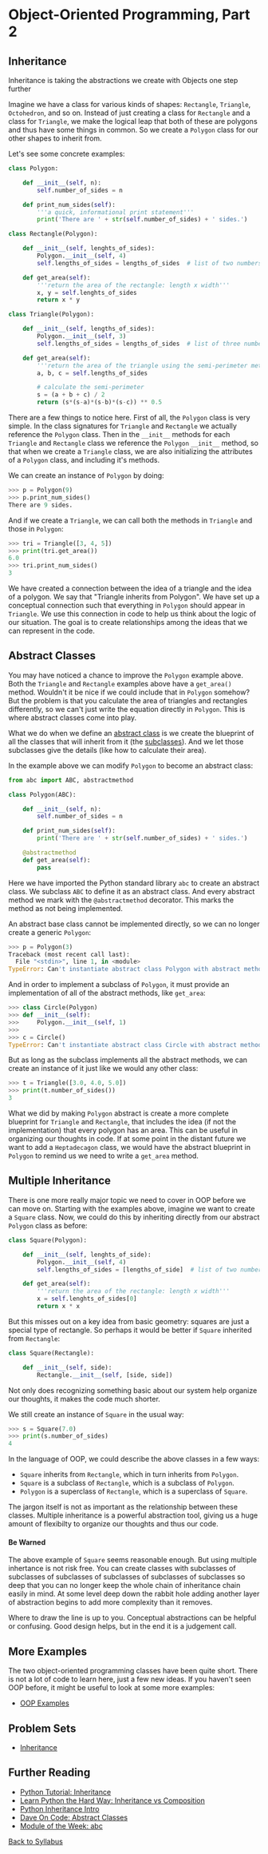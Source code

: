 # Object-Oriented Programming, Part 2

## Inheritance

Inheritance is taking the abstractions we create with Objects one step further

Imagine we have a class for various kinds of shapes: `Rectangle`, `Triangle`, `Octohedron`, and so on. Instead of just creating a class for `Rectangle` and a class for `Triangle`, we make the logical leap that both of these are polygons and thus have some things in common. So we create a `Polygon` class for our other shapes to inherit from.

Let's see some concrete examples:

```python
class Polygon:

    def __init__(self, n):
        self.number_of_sides = n

    def print_num_sides(self):
        '''a quick, informational print statement'''
        print('There are ' + str(self.number_of_sides) + ' sides.')

class Rectangle(Polygon):

    def __init__(self, lenghts_of_sides):
        Polygon.__init__(self, 4)
        self.lengths_of_sides = lengths_of_sides  # list of two numbers

    def get_area(self):
        '''return the area of the rectangle: length x width'''
        x, y = self.lenghts_of_sides
        return x * y

class Triangle(Polygon):

    def __init__(self, lengths_of_sides):
        Polygon.__init__(self, 3)
        self.lengths_of_sides = lengths_of_sides  # list of three numbers

    def get_area(self):
        '''return the area of the triangle using the semi-perimeter method'''
        a, b, c = self.lengths_of_sides

        # calculate the semi-perimeter
        s = (a + b + c) / 2
        return (s*(s-a)*(s-b)*(s-c)) ** 0.5
```

There are a few things to notice here. First of all, the `Polygon` class is very simple. In the class signatures for `Triangle` and `Rectangle` we actually reference the `Polygon` class. Then in the `__init__` methods for each `Triangle` and `Rectangle` class we reference the `Polygon` `__init__` method, so that when we create a `Triangle` class, we are also initializing the attributes of a `Polygon` class, and including it's methods.

We can create an instance of `Polygon` by doing:

```python
>>> p = Polygon(9)
>>> p.print_num_sides()
There are 9 sides.
```

And if we create a `Triangle`, we can call both the methods in `Triangle` and those in `Polygon`:

```python
>>> tri = Triangle([3, 4, 5])
>>> print(tri.get_area())
6.0
>>> tri.print_num_sides()
3
```

We have created a connection between the idea of a triangle and the idea of a polygon. We say that "Triangle inherits from Polygon". We have set up a conceptual connection such that everything in `Polygon` should appear in `Triangle`. We use this connection in code to help us think about the logic of our situation. The goal is to create relationships among the ideas that we can represent in the code.

## Abstract Classes

You may have noticed a chance to improve the `Polygon` example above. Both the `Triangle` and `Rectangle` examples above have a `get_area()` method. Wouldn't it be nice if we could include that in `Polygon` somehow? But the problem is that you calculate the area of triangles and rectangles differently, so we can't just write the equation directly in `Polygon`. This is where abstract classes come into play.

What we do when we define an [abstract class](https://en.wikipedia.org/wiki/Class_%28computer_programming%29#Abstract_and_concrete) is we create the blueprint of all the classes that will inherit from it (the [subclasses](http://en.wikipedia.org/wiki/Inheritance_%28object-oriented_programming%29#Subclasses_and_superclasses)). And we let those subclasses give the details (like how to calculate their area).

In the example above we can modify `Polygon` to become an abstract class:

```python
from abc import ABC, abstractmethod

class Polygon(ABC):

    def __init__(self, n):
        self.number_of_sides = n

    def print_num_sides(self):
        print('There are ' + str(self.number_of_sides) + ' sides.')

    @abstractmethod
    def get_area(self):
        pass
```

Here we have imported the Python standard library `abc` to create an abstract class. We subclass `ABC` to define it as an abstract class. And every abstract method we mark with the `@abstractmethod` decorator. This marks the method as not being implemented.

An abstract base class cannot be implemented directly, so we can no longer create a generic `Polygon`:

```python
>>> p = Polygon(3)
Traceback (most recent call last):
  File "<stdin>", line 1, in <module>
TypeError: Can't instantiate abstract class Polygon with abstract methods get_area
```

And in order to implement a subclass of `Polygon`, it must provide an implementation of all of the abstract methods, like `get_area`:

```python
>>> class Circle(Polygon)
>>> def __init__(self):
>>>     Polygon.__init__(self, 1)
>>> 
>>> c = Circle()
TypeError: Can't instantiate abstract class Circle with abstract methods get_area
```

But as long as the subclass implements all the abstract methods, we can create an instance of it just like we would any other class:

```python
>>> t = Triangle([3.0, 4.0, 5.0])
>>> print(t.number_of_sides())
3
```

What we did by making `Polygon` abstract is create a more complete blueprint for `Triangle` and `Rectangle`, that includes the idea (if not the implementation) that every polygon has an area. This can be useful in organizing our thoughts in code. If at some point in the distant future we want to add a `Heptadecagon` class, we would have the abstract blueprint in `Polygon` to remind us we need to write a `get_area` method.


## Multiple Inheritance

There is one more really major topic we need to cover in OOP before we can move on. Starting with the examples above, imagine we want to create a `Square` class. Now, we could do this by inheriting directly from our abstract `Polygon` class as before:

```python
class Square(Polygon):

    def __init__(self, lenghts_of_side):
        Polygon.__init__(self, 4)
        self.lengths_of_sides = [lengths_of_side]  # list of two numbers

    def get_area(self):
        '''return the area of the rectangle: length x width'''
        x = self.lenghts_of_sides[0]
        return x * x
```

But this misses out on a key idea from basic geometry: squares are just a special type of rectangle. So perhaps it would be better if `Square` inherited from `Rectangle`:

```python
class Square(Rectangle):

    def __init__(self, side):
        Rectangle.__init__(self, [side, side])
```

Not only does recognizing something basic about our system help organize our thoughts, it makes the code much shorter.

We still create an instance of `Square` in the usual way:

```python
>>> s = Square(7.0)
>>> print(s.number_of_sides)
4
```

In the language of OOP, we could describe the above classes in a few ways:

 * `Square` inherits from `Rectangle`, which in turn inherits from `Polygon`.
 * `Square` is a subclass of `Rectangle`, which is a subclass of `Polygon`.
 * `Polygon` is a superclass of `Rectangle`, which is a superclass of `Square`.

The jargon itself is not as important as the relationship between these classes. Multiple inheritance is a powerful abstraction tool, giving us a huge amount of flexibilty to organize our thoughts and thus our code.


#### Be Warned

The above example of `Square` seems reasonable enough. But using multiple inhertance is not risk free. You can create classes with subclasses of subclasses of subclasses of subclasses of subclasses of subclasses so deep that you can no longer keep the whole chain of inheritance chain easily in mind. At some level deep down the rabbit hole adding another layer of abstraction begins to add more complexity than it removes.

Where to draw the line is up to you. Conceptual abstractions can be helpful or confusing. Good design helps, but in the end it is a judgement call.


## More Examples

The two object-oriented programming classes have been quite short. There is not a lot of code to learn here, just a few new ideas. If you haven't seen OOP before, it might be useful to look at some more examples:

 * [OOP Examples](lecture_07_examples.md)


## Problem Sets

 * [Inheritance](problem_set_1_interheritance.md)
 

## Further Reading

 * [Python Tutorial: Inheritance](http://www.python-course.eu/inheritance_example.php)
 * [Learn Python the Hard Way: Inheritance vs Composition](http://learnpythonthehardway.org/book/ex44.html)
 * [Python Inheritance Intro](http://www.jesshamrick.com/2011/05/18/an-introduction-to-classes-and-inheritance-in-python/)
 * [Dave On Code: Abstract Classes](http://www.daveoncode.com/2014/10/07/abstract-classes-in-python-using-abc-module/)
 * [Module of the Week: abc](http://pymotw.com/2/abc/)


[Back to Syllabus](../../README.md)
